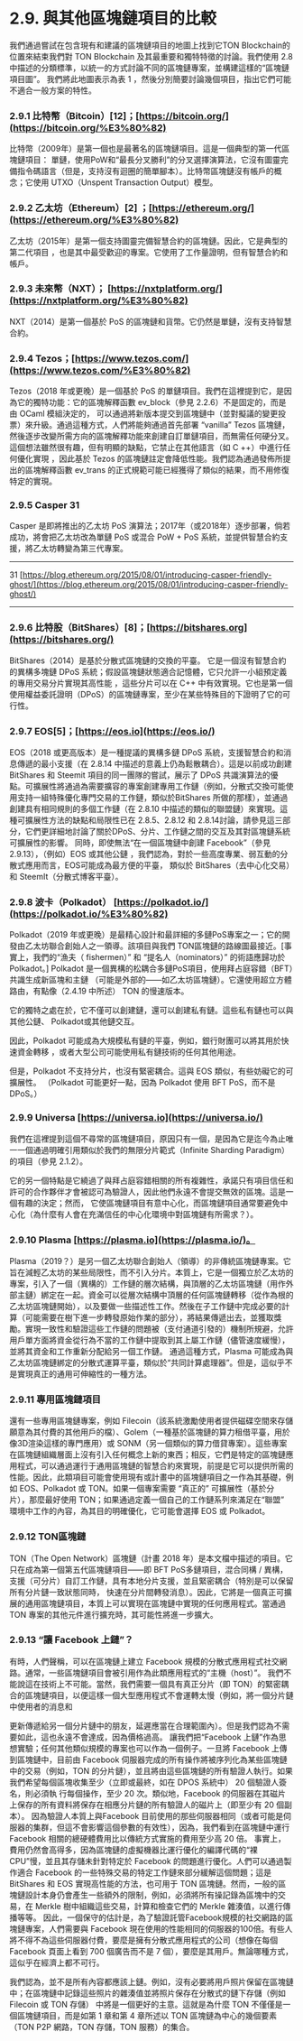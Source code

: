 # 2.9. 與其他區塊鏈項目的比較

我們通過嘗試在包含現有和建議的區塊鏈項目的地圖上找到它TON Blockchain的位置來結束我們對 TON Blockchain 及其最重要和獨特特徵的討論。我們使用 2.8 中描述的分類標準，以統一的方式討論不同的區塊鏈專案，並構建這樣的“區塊鏈項目圖”。 我們將此地圖表示為表 1
，然後分別簡要討論幾個項目，指出它們可能不適合一般方案的特性。

### 2.9.1	比特幣（Bitcoin）[12]；[https://bitcoin.org/](https://bitcoin.org/%E3%80%82)

比特幣（2009年）是第一個也是最著名的區塊鏈項目。這是一個典型的第一代區塊鏈項目： 單鏈，使用PoW和“最長分叉勝利”的分叉選擇演算法，它沒有圖靈完備指令碼語言（但是，支持沒有迴圈的簡單腳本）。比特幣區塊鏈沒有帳戶的概念；它使用 UTXO（Unspent Transaction Output）模型。

### 2.9.2	乙太坊（Ethereum）[2] ；[https://ethereum.org/](https://ethereum.org/%E3%80%82)

乙太坊（2015年）是第一個支持圖靈完備智慧合約的區塊鏈。因此，它是典型的第二代項目
，也是其中最受歡迎的專案。它使用了工作量證明，但有智慧合約和帳戶。

### 2.9.3	未來幣（NXT）； [https://nxtplatform.org/](https://nxtplatform.org/%E3%80%82)

NXT（2014）是第一個基於 PoS 的區塊鏈和貨幣。它仍然是單鏈，沒有支持智慧合約。

### 2.9.4	Tezos；[https://www.tezos.com/](https://www.tezos.com/%E3%80%82)

Tezos（2018 年或更晚）是一個基於 PoS 的單鏈項目。我們在這裡提到它，是因為它的獨特功能：它的區塊解釋函數 ev_block（參見 2.2.6）不是固定的，而是由 OCaml 模組決定的， 可以通過將新版本提交到區塊鏈中（並對擬議的變更投票）來升級。通過這種方式，人們將能夠通過首先部署 “vanilla” Tezos 區塊鏈，然後逐步改變所需方向的區塊解釋功能來創建自訂單鏈項目，而無需任何硬分叉。
這個想法雖然很有趣，但有明顯的缺點，它禁止在其他語言（如 C ++）中進行任何優化實現
，因此基於 Tezos 的區塊鏈註定會降低性能。我們認為通過發佈所提出的區塊解釋函數
ev_trans 的正式規範可能已經獲得了類似的結果，而不用修復特定的實現。

### 2.9.5	Casper 31

Casper 是即將推出的乙太坊 PoS 演算法；2017年（或2018年）逐步部署，倘若成功，將會把乙太坊改為單鏈 PoS 或混合 PoW + PoS 系統，並提供智慧合約支援，將乙太坊轉變為第三代專案。

---

31 [https://blog.ethereum.org/2015/08/01/introducing-casper-friendly-ghost/](https://blog.ethereum.org/2015/08/01/introducing-casper-friendly-ghost/)

---

### 2.9.6	比特股（BitShares）[8]；[https://bitshares.org](https://bitshares.org/)

BitShares（2014）是基於分散式區塊鏈的交換的平臺。 它是一個沒有智慧合約的異構多塊鏈
DPoS 系統；假設區塊鏈狀態適合記憶體，它只允許一小組預定義的專用交易分片實現其高性能
，這些分片可以在 C++ 中有效實現。它也是第一個使用權益委託證明（DPoS）的區塊鏈專案，至少在某些特殊目的下證明了它的可行性。

### 2.9.7	EOS[5]；[https://eos.io](https://eos.io/)

EOS（2018 或更高版本）是一種提議的異構多鏈 DPoS 系統，支援智慧合約和消息傳遞的最小支援（在 2.8.14 中描述的意義上仍為鬆散耦合）。這是以前成功創建 BitShares 和 Steemit 項目的同一團隊的嘗試，展示了 DPoS 共識演算法的優點。可擴展性將通過為需要擴容的專案創建專用工作鏈（例如，分散式交換可能使用支持一組特殊優化專門交易的工作鏈，類似於BitShares 所做的那樣），並通過創建具有相同規則的多個工作鏈（在 2.8.10 中描述的類似的聯盟鏈）來實現。這種可擴展性方法的缺點和局限性已在 2.8.5、2.8.12 和 2.8.14討論，請參見這三部分，它們更詳細地討論了關於DPoS、分片、工作鏈之間的交互及其對區塊鏈系統可擴展性的影響。
同時，即使無法“在一個區塊鏈中創建 Facebook”（參見 2.9.13），（例如）EOS 或其他公鏈
，我們認為，對於一些高度專業、弱互動的分散式應用而言，EOS可能成為最方便的平臺，
類似於 BitShares（去中心化交易）和 SteemIt（分散式博客平臺）。

### 2.9.8	波卡（Polkadot） [https://polkadot.io/](https://polkadot.io/%E3%80%82)

Polkadot（2019 年或更晚）是最精心設計和最詳細的多鏈PoS專案之一；它的開發由乙太坊聯合創始人之一領導。該項目與我們 TON區塊鏈的路線圖最接近。[事實上，我們的“漁夫（ fishermen）” 和 “提名人（nominators）” 的術語應歸功於Polkadot。]
Polkadot 是一個異構的松耦合多鏈PoS項目，使用拜占庭容錯（BFT）共識生成新區塊和主鏈
（可能是外部的——如乙太坊區塊鏈）。它還使用超立方體路由，有點像（2.4.19 中所述）
TON 的慢速版本。

它的獨特之處在於，它不僅可以創建鏈，還可以創建私有鏈。這些私有鏈也可以與其他公鏈、
Polkadot或其他鏈交互。

因此，Polkadot 可能成為大規模私有鏈的平臺，例如，銀行財團可以將其用於快速資金轉移
，或者大型公司可能使用私有鏈技術的任何其他用途。

但是，Polkadot 不支持分片，也沒有緊密耦合。這與 EOS 類似，有些妨礙它的可擴展性。
（Polkadot 可能更好一點，因為 Polkadot 使用 BFT PoS，而不是 DPoS。）

### 2.9.9	Universa [https://universa.io](https://universa.io/)

我們在這裡提到這個不尋常的區塊鏈項目，原因只有一個，是因為它是迄今為止唯一一個通過明確引用類似於我們的無限分片範式（Infinite Sharding Paradigm）的項目（參見 2.1.2）。

它的另一個特點是它繞過了與拜占庭容錯相關的所有複雜性，承諾只有項目信任和許可的合作夥伴才會被認可為驗證人，因此他們永遠不會提交無效的區塊。這是一個有趣的決定；然而， 它使區塊鏈項目有意中心化，而區塊鏈項目通常要避免中心化（為什麼有人會在充滿信任的中心化環境中對區塊鏈有所需求？）。

### 2.9.10	Plasma [https://plasma.io](https://plasma.io/)。

Plasma（2019？）是另一個乙太坊聯合創始人（領導）的非傳統區塊鏈專案。它旨在減輕乙太坊的某些局限性，而不引入分片。本質上，它是一個獨立於乙太坊的專案，引入了一個（異構的）工作鏈的層次結構，與頂層的乙太坊區塊鏈（用作外部主鏈）綁定在一起。資金可以從層次結構中頂層的任何區塊鏈轉移（從作為根的乙太坊區塊鏈開始），以及要做一些描述性工作。然後在子工作鏈中完成必要的計算（可能需要在樹下進一步轉發原始作業的部分），將結果傳遞出去，並獲取獎勵。實現一致性和驗證這些工作鏈的問題被（支付通道引發的）機制所規避，允許用戶單方面將資金從行為不當的工作鏈中提取到其上屬工作鏈（儘管速度緩慢）， 並將其資金和工作重新分配給另一個工作鏈。
通過這種方式，Plasma 可能成為與乙太坊區塊鏈綁定的分散式運算平臺，類似於“共同計算處理器”。但是，這似乎不是實現真正的通用可伸縮性的一種方法。

### 2.9.11	專用區塊鏈項目

還有一些專用區塊鏈專案，例如 Filecoin（該系統激勵使用者提供磁碟空間來存儲願意為其付費的其他用戶的檔）、Golem（一種基於區塊鏈的算力租借平臺，用於像3D渲染這樣的專門應用）或  SONM（另一個類似的算力借貸專案）。這些專案在區塊鏈組織層面上沒有引入任何概念上新的東西；相反，它們是特定的區塊鏈應用程式，可以通過運行于通用區塊鏈的智慧合約來實現，前提是它可以提供所需的性能。因此，此類項目可能會使用現有或計畫中的區塊鏈項目之一作為其基礎，例如 EOS、Polkadot 或 TON。如果一個專案需要 “真正的” 可擴展性（基於分片），那麼最好使用 TON；如果通過定義一個自己的工作鏈系列來滿足在“聯盟” 環境中工作的內容，為其目的明確優化，它可能會選擇 EOS 或 Polkadot。

### 2.9.12	TON區塊鏈

TON（The Open Network）區塊鏈（計畫 2018 年）是本文檔中描述的項目。它只在成為第一個第五代區塊鏈項目——即 BFT PoS多鏈項目，混合同構 / 異構，支援（可分片）自訂工作鏈，具有本地分片支援，並且緊密耦合（特別是可以保留所有分片鏈一致狀態同時， 快速在分片間轉發消息）。因此，它將是一個真正可擴展的通用區塊鏈項目，本質上可以實現在區塊鏈中實現的任何應用程式。當通過 TON 專案的其他元件進行擴充時，其可能性將進一步擴大。

### 2.9.13	“讓 Facebook 上鏈”？

有時，人們聲稱，可以在區塊鏈上建立 Facebook 規模的分散式應用程式社交網路。通常，一些區塊鏈項目會被引用作為此類應用程式的“主機（host）”。
我們不能說這在技術上不可能。當然，我們需要一個具有真正分片（即 TON）的緊密耦合的區塊鏈項目，以便這樣一個大型應用程式不會運轉太慢（例如，將一個分片鏈中使用者的消息和

更新傳遞給另一個分片鏈中的朋友，延遲應當在合理範圍內）。但是我們認為不需要如此，這也永遠不會達成，因為價格過高。
讓我們把“Facebook 上鏈”作為思想實驗；任何其他類似規模的專案也可以作為一個例子。一旦將 Facebook 上傳到區塊鏈中，目前由 Facebook 伺服器完成的所有操作將被序列化為某些區塊鏈中的交易（例如，TON 的分片鏈），並且將由這些區塊鏈的所有驗證人執行。如果我們希望每個區塊收集至少（立即或最終，如在 DPOS 系統中） 20 個驗證人簽名，則必須執 行每個操作，至少 20 次。類似地，Facebook 的伺服器在其磁片上保存的所有資料將保存在相應分片鏈的所有驗證人的磁片上（即至少有 20 個副本）。
因為驗證人本質上與Facebook 目前使用的那些伺服器相同（或者可能是伺服器的集群，但這不會影響這個參數的有效性），因為，我們看到在區塊鏈中運行 Facebook 相關的總硬體費用比以傳統方式實施的費用至少高 20 倍。
事實上，費用仍然會高得多，因為區塊鏈的虛擬機器比運行優化的編譯代碼的“裸 CPU”慢，並且其存儲未針對特定於 Facebook 的問題進行優化。人們可以通過製作適合 Facebook 的一些特殊交易的特定工作鏈來部分緩解這個問題；這是 BitShares 和 EOS 實現高性能的方法，也可用于 TON 區塊鏈。然而，一般的區塊鏈設計本身仍會產生一些額外的限制，例如，必須將所有操記錄為區塊中的交易，在 Merkle 樹中組織這些交易，計算和檢查它們的 Merkle 雜湊值，以進行傳播等等。
因此，一個保守的估計是，為了驗證託管Facebook規模的社交網路的區塊鏈專案，人們需要與 Facebook 現在使用的性能相同的伺服器的100倍。有些人將不得不為這些伺服器付費，要麼是擁有分散式應用程式的公司（想像在每個 Facebook 頁面上看到 700 個廣告而不是 7
個），要麼是其用戶。無論哪種方式，這似乎在經濟上都不可行。

我們認為，並不是所有內容都應該上鏈。例如，沒有必要將用戶照片保留在區塊鏈中；在區塊鏈中記錄這些照片的雜湊值並將照片保存在分散式的鏈下存儲（例如 Filecoin 或 TON 存儲） 中將是一個更好的主意。這就是為什麼 TON 不僅僅是一個區塊鏈項目，而是如第 1 章和第 4 章所述以 TON 區塊鏈為中心的幾個要素（TON P2P 網路，TON 存儲，TON 服務）的集合。
